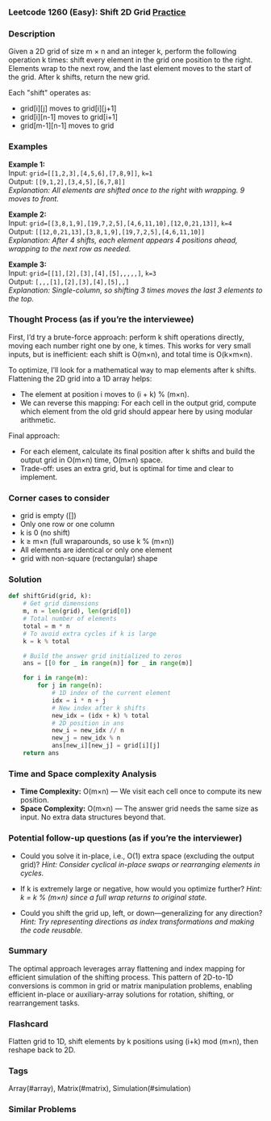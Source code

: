 ### Leetcode 1260 (Easy): Shift 2D Grid [Practice](https://leetcode.com/problems/shift-2d-grid)

### Description  
Given a 2D grid of size m × n and an integer k, perform the following operation k times: shift every element in the grid one position to the right. Elements wrap to the next row, and the last element moves to the start of the grid. After k shifts, return the new grid.

Each "shift" operates as:
- grid[i][j] moves to grid[i][j+1]
- grid[i][n-1] moves to grid[i+1]
- grid[m-1][n-1] moves to grid

### Examples  

**Example 1:**  
Input: `grid=[[1,2,3],[4,5,6],[7,8,9]]`, `k=1`  
Output: `[[9,1,2],[3,4,5],[6,7,8]]`  
*Explanation: All elements are shifted once to the right with wrapping. 9 moves to front.*

**Example 2:**  
Input: `grid=[[3,8,1,9],[19,7,2,5],[4,6,11,10],[12,0,21,13]]`, `k=4`  
Output: `[[12,0,21,13],[3,8,1,9],[19,7,2,5],[4,6,11,10]]`  
*Explanation: After 4 shifts, each element appears 4 positions ahead, wrapping to the next row as needed.*

**Example 3:**  
Input: `grid=[[1],[2],[3],[4],[5],,,,,]`, `k=3`  
Output: `[,,,[1],[2],[3],[4],[5],,]`  
*Explanation: Single-column, so shifting 3 times moves the last 3 elements to the top.*

### Thought Process (as if you’re the interviewee)  
First, I’d try a brute-force approach: perform k shift operations directly, moving each number right one by one, k times. This works for very small inputs, but is inefficient: each shift is O(m×n), and total time is O(k×m×n).

To optimize, I’ll look for a mathematical way to map elements after k shifts. Flattening the 2D grid into a 1D array helps:
- The element at position i moves to (i + k) % (m×n).
- We can reverse this mapping: For each cell in the output grid, compute which element from the old grid should appear here by using modular arithmetic.

Final approach:
- For each element, calculate its final position after k shifts and build the output grid in O(m×n) time, O(m×n) space.
- Trade-off: uses an extra grid, but is optimal for time and clear to implement.

### Corner cases to consider  
- grid is empty ([])
- Only one row or one column
- k is 0 (no shift)
- k ≥ m×n (full wraparounds, so use k % (m×n))
- All elements are identical or only one element
- grid with non-square (rectangular) shape

### Solution

```python
def shiftGrid(grid, k):
    # Get grid dimensions
    m, n = len(grid), len(grid[0])
    # Total number of elements
    total = m * n
    # To avoid extra cycles if k is large
    k = k % total

    # Build the answer grid initialized to zeros
    ans = [[0 for _ in range(n)] for _ in range(m)]

    for i in range(m):
        for j in range(n):
            # 1D index of the current element
            idx = i * n + j
            # New index after k shifts
            new_idx = (idx + k) % total
            # 2D position in ans
            new_i = new_idx // n
            new_j = new_idx % n
            ans[new_i][new_j] = grid[i][j]
    return ans
```

### Time and Space complexity Analysis  

- **Time Complexity:** O(m×n) — We visit each cell once to compute its new position.
- **Space Complexity:** O(m×n) — The answer grid needs the same size as input. No extra data structures beyond that.

### Potential follow-up questions (as if you’re the interviewer)  

- Could you solve it in-place, i.e., O(1) extra space (excluding the output grid)?
  *Hint: Consider cyclical in-place swaps or rearranging elements in cycles.*

- If k is extremely large or negative, how would you optimize further?
  *Hint: k = k % (m×n) since a full wrap returns to original state.*

- Could you shift the grid up, left, or down—generalizing for any direction?
  *Hint: Try representing directions as index transformations and making the code reusable.*

### Summary
The optimal approach leverages array flattening and index mapping for efficient simulation of the shifting process. This pattern of 2D-to-1D conversions is common in grid or matrix manipulation problems, enabling efficient in-place or auxiliary-array solutions for rotation, shifting, or rearrangement tasks.


### Flashcard
Flatten grid to 1D, shift elements by k positions using (i+k) mod (m×n), then reshape back to 2D.

### Tags
Array(#array), Matrix(#matrix), Simulation(#simulation)

### Similar Problems
